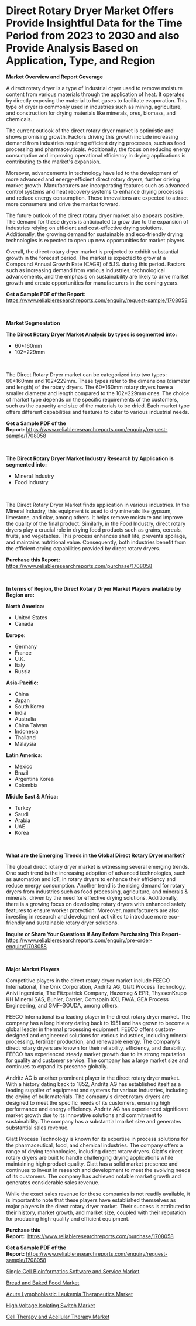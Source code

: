 <p><h1>Direct Rotary Dryer Market Offers Provide Insightful Data for the Time Period from 2023 to 2030 and also Provide Analysis Based on Application, Type, and Region</h1></p><p><strong>Market Overview and Report Coverage</strong></p>
<p><p>A direct rotary dryer is a type of industrial dryer used to remove moisture content from various materials through the application of heat. It operates by directly exposing the material to hot gases to facilitate evaporation. This type of dryer is commonly used in industries such as mining, agriculture, and construction for drying materials like minerals, ores, biomass, and chemicals.</p><p>The current outlook of the direct rotary dryer market is optimistic and shows promising growth. Factors driving this growth include increasing demand from industries requiring efficient drying processes, such as food processing and pharmaceuticals. Additionally, the focus on reducing energy consumption and improving operational efficiency in drying applications is contributing to the market's expansion.</p><p>Moreover, advancements in technology have led to the development of more advanced and energy-efficient direct rotary dryers, further driving market growth. Manufacturers are incorporating features such as advanced control systems and heat recovery systems to enhance drying processes and reduce energy consumption. These innovations are expected to attract more consumers and drive the market forward.</p><p>The future outlook of the direct rotary dryer market also appears positive. The demand for these dryers is anticipated to grow due to the expansion of industries relying on efficient and cost-effective drying solutions. Additionally, the growing demand for sustainable and eco-friendly drying technologies is expected to open up new opportunities for market players.</p><p>Overall, the direct rotary dryer market is projected to exhibit substantial growth in the forecast period. The market is expected to grow at a Compound Annual Growth Rate (CAGR) of 5.1% during this period. Factors such as increasing demand from various industries, technological advancements, and the emphasis on sustainability are likely to drive market growth and create opportunities for manufacturers in the coming years.</p></p>
<p><strong>Get a Sample PDF of the Report:</strong> <a href="https://www.reliableresearchreports.com/enquiry/request-sample/1708058">https://www.reliableresearchreports.com/enquiry/request-sample/1708058</a></p>
<p>&nbsp;</p>
<p><strong>Market Segmentation</strong></p>
<p><strong>The Direct Rotary Dryer Market Analysis by types is segmented into:</strong></p>
<p><ul><li>60*160mm</li><li>102*229mm</li></ul></p>
<p>&nbsp;</p>
<p><p>The Direct Rotary Dryer market can be categorized into two types: 60*160mm and 102*229mm. These types refer to the dimensions (diameter and length) of the rotary dryers. The 60*160mm rotary dryers have a smaller diameter and length compared to the 102*229mm ones. The choice of market type depends on the specific requirements of the customers, such as the capacity and size of the materials to be dried. Each market type offers different capabilities and features to cater to various industrial needs.</p></p>
<p><strong>Get a Sample PDF of the Report:</strong>&nbsp;<a href="https://www.reliableresearchreports.com/enquiry/request-sample/1708058">https://www.reliableresearchreports.com/enquiry/request-sample/1708058</a></p>
<p>&nbsp;</p>
<p><strong>The Direct Rotary Dryer Market Industry Research by Application is segmented into:</strong></p>
<p><ul><li>Mineral Industry</li><li>Food Industry</li></ul></p>
<p>&nbsp;</p>
<p><p>The Direct Rotary Dryer Market finds application in various industries. In the Mineral Industry, this equipment is used to dry minerals like gypsum, limestone, and clay, among others. It helps remove moisture and improve the quality of the final product. Similarly, in the Food Industry, direct rotary dryers play a crucial role in drying food products such as grains, cereals, fruits, and vegetables. This process enhances shelf life, prevents spoilage, and maintains nutritional value. Consequently, both industries benefit from the efficient drying capabilities provided by direct rotary dryers.</p></p>
<p><strong>Purchase this Report:</strong>&nbsp; <a href="https://www.reliableresearchreports.com/purchase/1708058">https://www.reliableresearchreports.com/purchase/1708058</a></p>
<p>&nbsp;</p>
<p><strong>In terms of Region, the Direct Rotary Dryer Market Players available by Region are:</strong></p>
<p>
    <p> <strong> North America: </strong>
        <ul>
            <li>United States</li>
            <li>Canada</li>
        </ul>
        </p> 
    <p> <strong> Europe: </strong>
        <ul>
            <li>Germany</li>
            <li>France</li>
            <li>U.K.</li>
            <li>Italy</li>
            <li>Russia</li>
        </ul>
        </p> 
    <p> <strong> Asia-Pacific: </strong>
        <ul>
            <li>China</li>
            <li>Japan</li>
            <li>South Korea</li>
            <li>India</li>
            <li>Australia</li>
            <li>China Taiwan</li>
            <li>Indonesia</li>
            <li>Thailand</li>
            <li>Malaysia</li>
        </ul>
        </p> 
    <p> <strong> Latin America: </strong>
        <ul>
            <li>Mexico</li>
            <li>Brazil</li>
            <li>Argentina Korea</li>
            <li>Colombia</li>
        </ul>
        </p> 
    <p> <strong> Middle East & Africa: </strong>
        <ul>
            <li>Turkey</li>
            <li>Saudi</li>
            <li>Arabia</li>
            <li>UAE</li>
            <li>Korea</li>
        </ul>
    </p>
    </p>
<p>&nbsp;</p>
<p><strong>What are the Emerging Trends in the Global Direct Rotary Dryer market?</strong></p>
<p><p>The global direct rotary dryer market is witnessing several emerging trends. One such trend is the increasing adoption of advanced technologies, such as automation and IoT, in rotary dryers to enhance their efficiency and reduce energy consumption. Another trend is the rising demand for rotary dryers from industries such as food processing, agriculture, and minerals & minerals, driven by the need for effective drying solutions. Additionally, there is a growing focus on developing rotary dryers with enhanced safety features to ensure worker protection. Moreover, manufacturers are also investing in research and development activities to introduce more eco-friendly and sustainable rotary dryer solutions.</p></p>
<p><strong>Inquire or Share Your Questions If Any Before Purchasing This Report</strong>- <a href="https://www.reliableresearchreports.com/enquiry/pre-order-enquiry/1708058">https://www.reliableresearchreports.com/enquiry/pre-order-enquiry/1708058</a></p>
<p>&nbsp;</p>
<p><strong>Major Market Players</strong></p>
<p><p>Competitive players in the direct rotary dryer market include FEECO International, The Onix Corporation, Andritz AG, Glatt Process Technology, Anivi Ingenieria, The Fitzpatrick Company, Hazemag & EPR, ThyssenKrupp KH Mineral SAS, Buhler, Carrier, Comspain XXI, FAVA, GEA Process Engineering, and GMF-GOUDA, among others.</p><p>FEECO International is a leading player in the direct rotary dryer market. The company has a long history dating back to 1951 and has grown to become a global leader in thermal processing equipment. FEECO offers custom-designed and engineered solutions for various industries, including mineral processing, fertilizer production, and renewable energy. The company's direct rotary dryers are known for their reliability, efficiency, and durability. FEECO has experienced steady market growth due to its strong reputation for quality and customer service. The company has a large market size and continues to expand its presence globally.</p><p>Andritz AG is another prominent player in the direct rotary dryer market. With a history dating back to 1852, Andritz AG has established itself as a leading supplier of equipment and systems for various industries, including the drying of bulk materials. The company's direct rotary dryers are designed to meet the specific needs of its customers, ensuring high performance and energy efficiency. Andritz AG has experienced significant market growth due to its innovative solutions and commitment to sustainability. The company has a substantial market size and generates substantial sales revenue.</p><p>Glatt Process Technology is known for its expertise in process solutions for the pharmaceutical, food, and chemical industries. The company offers a range of drying technologies, including direct rotary dryers. Glatt's direct rotary dryers are built to handle challenging drying applications while maintaining high product quality. Glatt has a solid market presence and continues to invest in research and development to meet the evolving needs of its customers. The company has achieved notable market growth and generates considerable sales revenue.</p><p>While the exact sales revenue for these companies is not readily available, it is important to note that these players have established themselves as major players in the direct rotary dryer market. Their success is attributed to their history, market growth, and market size, coupled with their reputation for producing high-quality and efficient equipment.</p></p>
<p><strong>Purchase this Report:</strong>&nbsp;&nbsp;<a href="https://www.reliableresearchreports.com/purchase/1708058">https://www.reliableresearchreports.com/purchase/1708058</a></p>
<p></p>
<p><strong>Get a Sample PDF of the Report:</strong>&nbsp;<a href="https://www.reliableresearchreports.com/enquiry/request-sample/1708058">https://www.reliableresearchreports.com/enquiry/request-sample/1708058</a></p>
<p><p><a href="https://www.linkedin.com/pulse/single-cell-bioinformatics-software-service-market-research-dkeue/">Single Cell Bioinformatics Software and Service Market</a></p><p><a href="https://medium.com/@chiragreportprime4/analyzing-bread-and-baked-food-market-global-industry-perspective-and-forecast-2023-to-2030-61cfbe703eda">Bread and Baked Food Market</a></p><p><a href="https://www.linkedin.com/pulse/acute-lymphoblastic-leukemia-therapeutics-market-share-amp-wadce/">Acute Lymphoblastic Leukemia Therapeutics Market</a></p><p><a href="https://medium.com/@jhonwin654/high-voltage-isolating-switch-market-size-cagr-trends-2024-2030-40bb9bb891c3">High Voltage Isolating Switch Market</a></p><p><a href="https://www.linkedin.com/pulse/cell-therapy-acellular-market-size-share-global-analysis-report-lgqse/">Cell Therapy and Acellular Therapy Market</a></p></p>